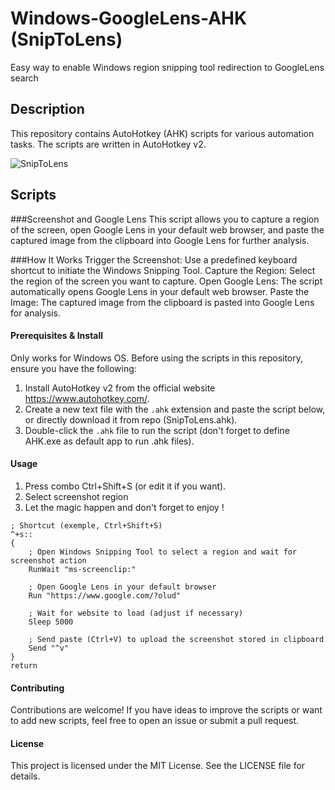 # Windows-GoogleLens-AHK (SnipToLens)
Easy way to enable Windows region snipping tool redirection to GoogleLens search

## Description

This repository contains AutoHotkey (AHK) scripts for various automation tasks. The scripts are written in AutoHotkey v2.

![SnipToLens](https://github.com/user-attachments/assets/5c999a9c-7b90-4c19-8344-e5e834a7ccf0)

## Scripts

###Screenshot and Google Lens
This script allows you to capture a region of the screen, open Google Lens in your default web browser, and paste the captured image from the clipboard into Google Lens for further analysis.

###How It Works
Trigger the Screenshot: Use a predefined keyboard shortcut to initiate the Windows Snipping Tool.
Capture the Region: Select the region of the screen you want to capture.
Open Google Lens: The script automatically opens Google Lens in your default web browser.
Paste the Image: The captured image from the clipboard is pasted into Google Lens for analysis.

#### Prerequisites & Install
Only works for Windows OS.
Before using the scripts in this repository, ensure you have the following:
1. Install AutoHotkey v2 from the official website https://www.autohotkey.com/.
4. Create a new text file with the `.ahk` extension and paste the script below, or directly download it from repo (SnipToLens.ahk).
5. Double-click the `.ahk` file to run the script (don't forget to define AHK.exe as default app to run .ahk files).

#### Usage
1. Press combo Ctrl+Shift+S (or edit it if you want).
2. Select screenshot region
3. Let the magic happen and don't forget to enjoy !

```ahk
; Shortcut (exemple, Ctrl+Shift+S)
^+s::
{
    ; Open Windows Snipping Tool to select a region and wait for screenshot action
    RunWait "ms-screenclip:"

    ; Open Google Lens in your default browser
    Run "https://www.google.com/?olud"

    ; Wait for website to load (adjust if necessary)
    Sleep 5000

    ; Send paste (Ctrl+V) to upload the screenshot stored in clipboard
    Send "^v"
}
return
```
#### Contributing
Contributions are welcome! If you have ideas to improve the scripts or want to add new scripts, feel free to open an issue or submit a pull request.

#### License
This project is licensed under the MIT License. See the LICENSE file for details.

